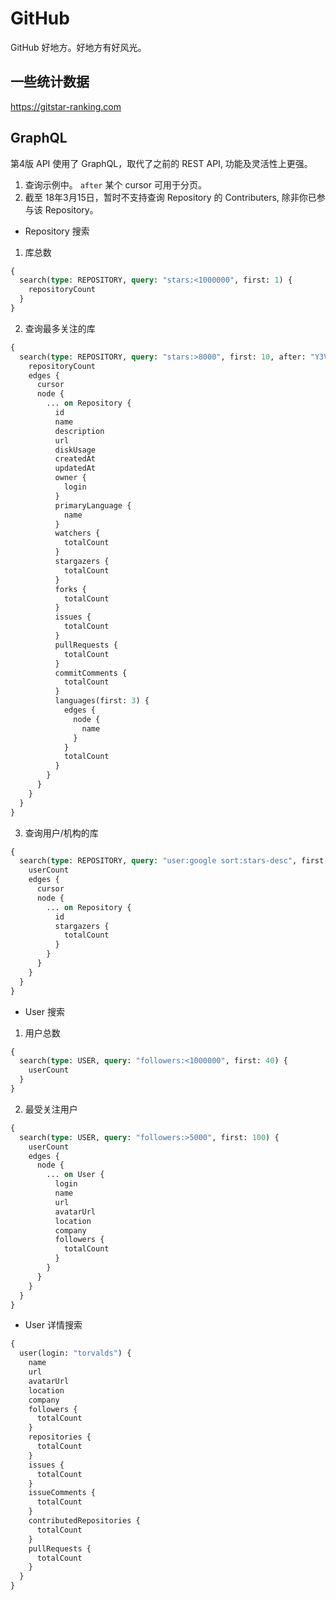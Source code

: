 # GitHub
GitHub 好地方。好地方有好风光。

## 一些统计数据
https://gitstar-ranking.com


## GraphQL
第4版 API 使用了 GraphQL，取代了之前的 REST API, 功能及灵活性上更强。

1. 查询示例中。 `after` 某个 cursor 可用于分页。
2. 截至 18年3月15日，暂时不支持查询 Repository 的 Contributers, 除非你已参与该 Repository。

- Repository 搜索
1. 库总数
```graphql
{
  search(type: REPOSITORY, query: "stars:<1000000", first: 1) {
    repositoryCount
  }
}
```

2. 查询最多关注的库
```graphql
{
  search(type: REPOSITORY, query: "stars:>8000", first: 10, after: "Y3Vyc29yOjQ=") {
    repositoryCount
    edges {
      cursor
      node {
        ... on Repository {
          id
          name
          description
          url
          diskUsage
          createdAt
          updatedAt
          owner {
            login
          }
          primaryLanguage {
            name
          }
          watchers {
            totalCount
          }
          stargazers {
            totalCount
          }
          forks {
            totalCount
          }
          issues {
            totalCount
          }
          pullRequests {
            totalCount
          }
          commitComments {
            totalCount
          }
          languages(first: 3) {
            edges {
              node {
                name
              }
            }
            totalCount
          }
        }
      }
    }
  }
}
```


3. 查询用户/机构的库
```graphql
{
  search(type: REPOSITORY, query: "user:google sort:stars-desc", first: 100) {
    userCount
    edges {
      cursor
      node {
        ... on Repository {
          id
          stargazers {
            totalCount
          }
        }
      }
    }
  }
}
```

- User 搜索

1. 用户总数
```graphql
{
  search(type: USER, query: "followers:<1000000", first: 40) {
    userCount
  }
}
```

2. 最受关注用户
```graphql
{
  search(type: USER, query: "followers:>5000", first: 100) {
    userCount
    edges {
      node {
        ... on User {
          login
          name
          url
          avatarUrl
          location
          company
          followers {
            totalCount
          }
        }
      }
    }
  }
}
```

- User 详情搜索

```graphql
{
  user(login: "torvalds") {
    name
    url
    avatarUrl
    location
    company
    followers {
      totalCount
    }
    repositories {
      totalCount
    }
    issues {
      totalCount
    }
    issueComments {
      totalCount
    }
    contributedRepositories {
      totalCount
    }
    pullRequests {
      totalCount
    }
  }
}
```
